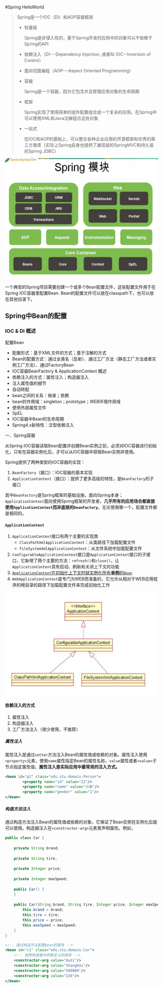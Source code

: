 #Spring HelloWorld

> Spring是一个IOC（DI）和AOP容器框架
>
> - 轻量级
>
>   ​Spring是非侵入性的，基于Spring开发的应用中的对象可以不依赖于Spring的API
>
> - 依赖注入（DI---Dependency Injection, 或者叫 IOC--Inversion of Control）
> - 面向切面编程（AOP---Aspect Oriented Programming）
> - 容器
>
>   ​Spring是一个容器，因为它包含并且管理应用对象的生命周期
>
> - 框架
>
>   ​Spring实现了使用简单的组件配置组合成一个复杂的应用。在Spring中可以使用XML和Java注解组合这些对象
>
> - 一站式
>
>   ​在IOC和AOP的基础上，可以整合各种企业应用的开源框架和优秀的第三方类库（实际上Spring自身也提供了展现层的SpringMVC和持久层的Spring JDBC）

![Spring模块](pic/1_1.png)

一个典型的Spring项目需要创建一个或多个Bean配置文件，这些配置文件用于在Spring IOC容器里配置Bean. Bean的配置文件可以放在classpath下，也可以放在其他目录下。



## Spring中Bean的配置

### IOC & DI 概述

配置Bean

* 配置形式：基于XML文件的方式；基于注解的方式
* Bean的配置方式：通过全类名（反射）、通过工厂方法（静态工厂方法或者实例工厂方法）、通过FactoryBean
* IOC容器BeanFactory & ApplicationContext 概述
* 依赖注入的方式：属性注入；构造器注入
* 注入属性值的细节
* 自动转配
* bean之间的关系：继承；依赖
* bean的作用域：singleton；prototype；WEB环境作用域
* 使用外部属性文件
* SpEL
* IOC容器中Bean的生命周期
* Spring4.x新特性：泛型依赖注入



一、Spring容器

从Spring IOC容器读取Bean配置并创建Bean实例之前，必须对IOC容器进行初始化，只有在容器实例化后，才可以从IOC容器中获取Bean实例并使用。

Spring提供了两种类型的IOC容器的实现：

1. `BeanFactory`（接口）：IOC容器的基本实现
2. `ApplicationContext`（接口）：提供了更多高级的特性，是`BeanFactory`的子接口

其中`BeanFactory`是Spring框架的基础设施，面向Spring本身；`ApplicationContext`面向使用Spring框架的开发者，**几乎所有的应用场合都直接使用`ApplicationContext`而非底层的`BeanFactory`**。无论使用哪一个，配置文件都是相同的。

#### `ApplicationContext`

1. `ApplicationContext`接口有两个主要的实现类
   * `ClassPathXmlApplicationContext`：从类路径下加载配置文件
   * `FileSystemXmlApplicationContext`：从文件系统中加载配置文件
2. `ConfigurableApplicationContext`接口是`ApplicationContext`接口的子接口，它新增了两个主要的方法：`refresh()`和`close()`，让`ApplicationContext`具有启动、刷新和关闭上下文的功能
3. <u>`ApplicationContext`在初始化上下文时就实例化所有**单例**的`Bean`</u>
4. `WebApplicationContext`是专门为WEB而准备的，它允许从相对于WEB应用程序的根目录的路径下加载配置文件来完成初始化工作

![ApplicationContext接口的继承关系](pic/1_2.png)

#### 依赖注入的方式

1. 属性注入
2. 构造器注入
3. 工厂方法注入（很少使用，不推荐）

##### 属性注入

属性注入是通过`setter`方法注入Bean的属性值或依赖的对象。属性注入使用`<property>`元素，使用`name`属性指定Bean的属性名称，`value`属性或者`<value>`子节点指定属性值。**属性注入是实际应用中最常用的注入方式。**

```xml
<bean id="p2" class="edu.stu.domain.Person">
        <property name="id" value="22"/>
        <property name="name" value="小张"/>
        <property name="gender" value="1"/>
</bean>
```

##### 构造方法注入

通过构造方法注入Bean的属性值或依赖的对象，它保证了Bean实例在实例化后就可以使用。构造器注入在`<constructor-arg>`元素里声明属性。例如，

```java
public class Car {

    private String brand;

    private String tire;

    private Integer price;

    private Integer maxSpeed;

    public Car() {
    }

    public Car(String brand, String tire, Integer price, Integer maxSpeed) {
        this.brand = brand;
        this.tire = tire;
        this.price = price;
        this.maxSpeed = maxSpeed;
    }
}
```

```xml
<!-- 通过构造方法配置bean的属性 -->
<bean id="c1" class="edu.stu.domain.Car">
    <!-- 按照构造器中参数定义的顺序 -->
  	<constructor-arg value="Audi"/>
    <constructor-arg value="ShangHai"/>
    <constructor-arg value="500000"/>
    <constructor-arg value="220"/>
</bean>
```

